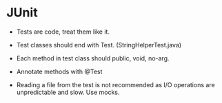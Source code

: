 # JUnit 

- Tests are code, treat them like it.
- Test classes should end with Test. (StringHelperTest.java)
- Each method in test class should public, void, no-arg.
- Annotate methods with @Test

- Reading a file from the test is not recommended as I/O operations are
  unpredictable and slow. Use mocks.

